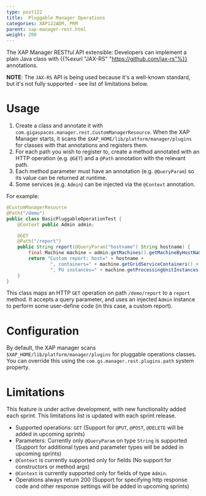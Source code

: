 ```yaml
---
type: post122
title:  Pluggable Manager Operations
categories: XAP122ADM, PRM
parent: xap-manager-rest.html
weight: 200
---
```

 
The XAP Manager RESTful API extensible: Developers can implement a plain Java class with {{%exurl "JAX-RS" "https://github.com/jax-rs"%}} annotations.

**NOTE**: The `JAX-RS` API is being used because it's a well-known standard, but it's not fully supported - see list of limitations below.

# Usage

1. Create a class and annotate it with `com.gigaspaces.manager.rest.CustomManagerResource`. When the XAP Manager starts, it scans the `$XAP_HOME/lib/platform/manager/plugins` for classes with that annotations and registers them.
2. For each path you wish to register to, create a method annotated with an HTTP operation (e.g. `@GET`) and a `@Path` annotation with the relevant path.
3. Each method parameter must have an annotation (e.g. `@QueryParam`) so its value can be returned at runtime.
4. Some services (e.g. `Admin`) can be injected via the `@Context` annotation.

For example:

```java
@CustomManagerResource
@Path("/demo")
public class BasicPluggableOperationTest {
    @Context public Admin admin;

    @GET
    @Path("/report")
    public String report(@QueryParam("hostname") String hostname) {
        final Machine machine = admin.getMachines().getMachineByHostName(hostname);
        return "Custom report: host=" + hostname + 
                ", containers=" + machine.getGridServiceContainers() + 
                ", PU instances=" + machine.getProcessingUnitInstances();
    }
}
```

This class maps an HTTP `GET` operation on path `/demo/report` to a `report` method. It accepts a query parameter, and uses an injected `Admin` instance to perform some user-define code (in this case, a custom report).

# Configuration

By default, the XAP manager scans `$XAP_HOME/lib/platform/manager/plugins` for pluggable operations classes. You can override this using the `com.gs.manager.rest.plugins.path` system property.

# Limitations

This feature is under active development, with new functionality added each sprint. This limitations list is updated with each sprint release.

* Supported operations: `GET` (Support for `@PUT`, `@POST`, `@DELETE` will be added in upcoming sprints)
* Parameters: Currently only `@QueryParam` on type `String` is supported (Support for additional types and parameter types will be added in upcoming sprints)
* `@Context` is currently supported only for fields (No support for constructors or method args)
* `@Context` is currently supported only for fields of type `Admin`.
* Operations always return 200 (Support for specifying http response code and other response settings will be added in upcoming sprints)
